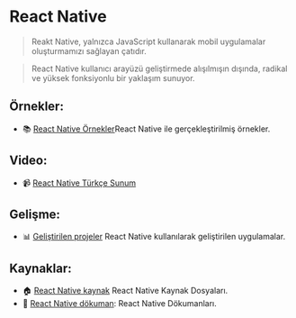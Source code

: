 # React Native
> Reakt Native, yalnızca JavaScript kullanarak mobil uygulamalar oluşturmamızı sağlayan çatıdır. 

> React Native kullanıcı arayüzü geliştirmede alışılmışın dışında, radikal ve yüksek fonksiyonlu bir yaklaşım sunuyor.

## Örnekler:

- :books: [React Native Örnekler](https://react.rocks/tag/ReactNative)React Native ile gerçekleştirilmiş örnekler.

## Video:
- :video_camera: <a href="https://youtu.be/kNO_rgpGH9M" target="_blank">React Native Türkçe Sunum </a>

## Gelişme:

- :bar_chart: [Geliştirilen projeler](http://facebook.github.io/react-native/showcase.html) React Native kullanılarak geliştirilen uygulamalar.


## Kaynaklar:
- :house:  [React Native kaynak](https://github.com/facebook/react-native) React Native Kaynak Dosyaları.
- :memo: [React Native dökuman](http://facebook.github.io/react-native/docs/getting-started.html): React Native Dökumanları.
